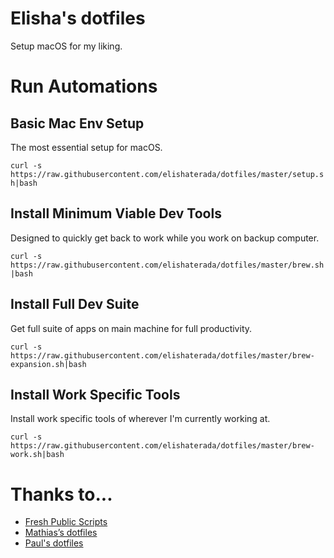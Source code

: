 # Elisha's dotfiles

Setup macOS for my liking.

# Run Automations

## Basic Mac Env Setup

The most essential setup for macOS.

`curl -s https://raw.githubusercontent.com/elishaterada/dotfiles/master/setup.sh|bash`

## Install Minimum Viable Dev Tools

Designed to quickly get back to work while you work on backup computer.

`curl -s https://raw.githubusercontent.com/elishaterada/dotfiles/master/brew.sh|bash`

## Install Full Dev Suite

Get full suite of apps on main machine for full productivity.

`curl -s https://raw.githubusercontent.com/elishaterada/dotfiles/master/brew-expansion.sh|bash`

## Install Work Specific Tools

Install work specific tools of wherever I'm currently working at.

`curl -s https://raw.githubusercontent.com/elishaterada/dotfiles/master/brew-work.sh|bash`

# Thanks to...
* [Fresh Public Scripts](https://bitbucket.org/freshconsulting/fresh-public-scripts)
* [Mathias’s dotfiles](https://github.com/mathiasbynens/dotfiles)
* [Paul's dotfiles](https://github.com/paulirish/dotfiles)
